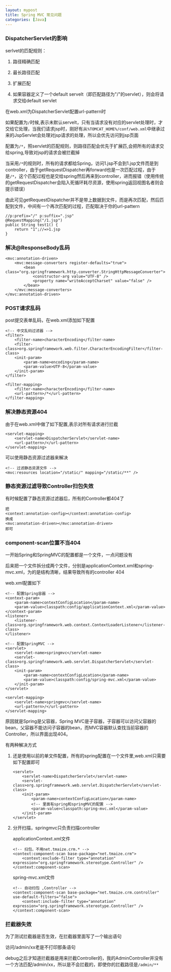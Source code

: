 ```yaml
---
layout: mypost
title: Spring MVC 常见问题
categories: [Java]
---
```


### DispatcherServlet的影响

serlvet的匹配规则：

1. 路径精确匹配

2. 最长路径匹配

3. 扩展匹配

4. 如果容器定义了一个default servelt（即匹配路径为"/"的servlet），则会将请求交给default servlet

在web.xml为DispatcherServlet配置url-pattern时

如果配置为`/`时候,表示未默认servelt，只有当请求没有对应的servlet处理时，才交给它处理，当我们请求jsp时，刚好有从`%TOMCAT_HOME%/conf/web.xml`中继承过来的JspServlet会处理对jsp请求的处理，所以会优先访问到jsp页面

配置为`/*`，照servlet的匹配规则，则路径匹配会优先于扩展匹,会把所有的请求交给spring,导致对jsp的请求会被拦截掉

当采用`/*`的规则时，所有的请求都给Spring，访问1.jsp不会到1.jsp文件而是到controller，由于getRequestDispatcher再forward也是一次匹配过程，由于是`/*`，这个匹配过程也是交给spring然后再来到controller，进而报错（使用传统的getRequestDispatcher会陷入死循环耗尽资源，使用spring返回视图名者则会提示错误）

由此可见getRequestDispatcher并不是带上数据到文件，而是再次匹配，然后匹配到文件，中间有一个再次匹配的过程，匹配取决于你的url-pattern

```
//p:prefix="/" p:suffix=".jsp"
@RequestMapping("/1.jsp")
public String test1() {
    return "1";//=>1.jsp
}
```

### 解决@ResponseBody乱码

```
<mvc:annotation-driven>
    <mvc:message-converters register-defaults="true">
        <bean class="org.springframework.http.converter.StringHttpMessageConverter">
            <constructor-arg value="UTF-8" />
            <property name="writeAcceptCharset" value="false" />
        </bean>
    </mvc:message-converters>
</mvc:annotation-driven>
```

### POST请求乱码

post提交表单乱码，在web.xml添加如下配置

```
<!-- 中文乱码过滤器 -->
<filter>
    <filter-name>characterEncoding</filter-name>
    <filter-class>org.springframework.web.filter.CharacterEncodingFilter</filter-class>
    <init-param>
        <param-name>encoding</param-name>
        <param-value>UTF-8</param-value>
    </init-param>
</filter>

<filter-mapping>
    <filter-name>characterEncoding</filter-name>
    <url-pattern>/*</url-pattern>
</filter-mapping>
```


### 解决静态资源404

由于在web.xml中做了如下配置,表示对所有请求进行拦截

```
<servlet-mapping>
    <servlet-name>DispatcherServlet</servlet-name>
    <url-pattern>/</url-pattern>
</servlet-mapping>
```

可以使用静态资源过滤器来解决

```
<!-- 过滤静态资源文件 -->
<mvc:resources location="/static/" mapping="/static/**" />
```

### 静态资源过滤导致Controller扫包失效

有时候配置了静态资源过滤器后，所有的Controller都404了

```
把
<context:annotation-config></context:annotation-config>
换成
<mvc:annotation-driven></mvc:annotation-driven>
即可
```

### component-scan位置不当404

一开始Spring和SpringMVC的配置都是一个文件，一点问题没有

后来把一个文件拆分成两个文件，分别是applicationContext.xml和spring-mvc.xml，为的是结构清晰，结果导致所有的controller 404

web.xml配置如下

```
<!-- 配置Spring容器 -->
<context-param>
    <param-name>contextConfigLocation</param-name>
    <param-value>classpath:config/applicationContext.xml</param-value>
</context-param>
<listener>
    <listener-class>org.springframework.web.context.ContextLoaderListener</listener-class>
</listener>

<!-- 配置SpringMVC -->
<servlet>
    <servlet-name>springmvc</servlet-name>
    <servlet-class>org.springframework.web.servlet.DispatcherServlet</servlet-class>
    <init-param>
        <param-name>contextConfigLocation</param-name>
        <param-value>classpath:config/spring-mvc.xml</param-value>
    </init-param>
</servlet>

<servlet-mapping>
    <servlet-name>springmvc</servlet-name>
    <url-pattern>/</url-pattern>
</servlet-mapping>
```

 原因就是Spring是父容器，Spring MVC是子容器，子容器可以访问父容器的bean，父容器不能访问子容器的bean，而MVC容器默认查找当前容器的Controller，所以界面出现404。

有两种解决方式

1. 还是使用以前的单文件配置，所有的spring配置在一个文件里,web.xml只需要如下配置即可

    ```
    <servlet>
        <servlet-name>DispatcherServlet</servlet-name>
        <servlet-class>org.springframework.web.servlet.DispatcherServlet</servlet-class>
        <init-param>
            <param-name>contextConfigLocation</param-name>
            <!-- 里面有spring和springMVC的配置 -->
            <param-value>classpath:spring-mvc.xml</param-value>
        </init-param>
    </servlet>
    ```

2. 分开扫描，springmvc只负责扫描controller

    applicationContext.xml文件

    ```
    <!-- 扫包，不用net.tmaize.crm.* -->
    <context:component-scan base-package="net.tmaize.crm">
        <context:exclude-filter type="annotation" expression="org.springframework.stereotype.Controller" />
    </context:component-scan>
    ```

    spring-mvc.xml文件

    ```
    <!-- 自动扫包 ,Controller -->
    <context:component-scan base-package="net.tmaize.crm.controller" use-default-filters="false">
        <context:include-filter type="annotation" expression="org.springframework.stereotype.Controller" />
    </context:component-scan>
    ```

### 拦截器失效

为了测试拦截器是否生效，在拦截器里面写了一个输出语句

访问/admin/xx老是不打印那条语句

debug之后才知道拦截器是用来拦截Controller的，我的AdminController并没有一个方法匹配/admin/xx，所以是不会拦截的，即使你的拦截路径是`/admin/**`


